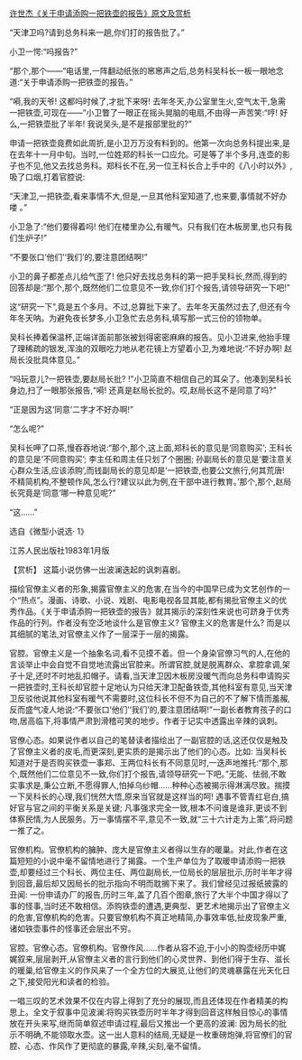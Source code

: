 [许世杰《关于申请添购一把铁壶的报告》原文及赏析](https://www.vrrw.net/wx/15298.html)

“天津卫吗?请到总务科来一趟,你们打的报告批了。”

小卫一愕:“吗报告?”

“那个,那个——”电话里,一阵翻动纸张的窸窸声之后,总务科吴科长一板一眼地念道:“关于申请添购一把铁壶的报告。”

“嗬,我的天爷! 这都吗时候了,才批下来呀! 去年冬天,办公室里生火,空气太干,急需一把铁壶,可现在——”小卫瞥了一眼正在摇头晃脑的电扇,不由得一声苦笑:“哼! 好么,一把铁壶批了半年! 我说吴头,是不是报部里批的?”

申请一把铁壶竟费如此周折,是小卫万万没有料到的。他第一次向总务科提出来,是在去年十一月中旬。当时,一位姓郑的科长一口应允。可是等了半个多月,连壶的影子也不见,他又去找总务科。郑科长不在,另一位王科长合上手中的《八小时以外》,吸了口烟,打着官腔说:

“天津卫,一把铁壶,看来事情不大,但是,一旦其他科室知道了,也来要,事情就不好办喽 。”

小卫急了:“他们要得着吗! 他们在楼里办公,有暖气。只有我们在木板房里,也只有我们生炉子!”

“不要张口‘他们’‘我们’的,要注意团结啊!”

小卫的鼻子都差点儿给气歪了! 他只好去找总务科的第一把手吴科长,然而,得到的回答却是:“那个,那个,既然他们二位意见不一致,你们打个报告,请领导研究一下吧!”

这“研究一下”,竟是五个多月。不过,总算批下来了。去年冬天虽然过去了,但还有今年冬天呐。为避免夜长梦多,小卫急忙去总务科,填写那一式三份的领物单。

吴科长捧着保温杯,正端详面前那张被划得密密麻麻的报告。见小卫进来,他抬手理了理稀疏的银发,浑浊的双眼吃力地从老花镜上方望着小卫,为难地说:“不好办啊! 赵局长没批具体意见。”

“吗玩意儿?一把铁壶,要赵局长批? !”小卫简直不相信自己的耳朵了。他凑到吴科长身边,扫了一眼那张报告,“嗬! 还真是赵局长批的。哎,赵局长这不是同意了吗?”

“正是因为这‘同意’二字才不好办啊!”

“怎么呢?”

吴科长呷了口茶,慢吞吞地说:“那个,那个,这上面,郑科长的意见是‘同意购买’; 王科长的意见是‘不同意购买’; 李主任和周主任只划了个圈圈; 孙副局长的意见是‘要注意关心群众生活,应该添购’,而钱副局长的意见却是‘一把铁壶,也要公文旅行,何其荒唐! 不精简机构,不整顿作风,怎么行?建议以此为例,在干部中进行教育。’那个,那个,赵局长究竟是‘同意’哪一种意见呢?”

“这……”

选自《微型小说选· 1》

江苏人民出版社1983年1月版



【赏析】 这篇小说仿佛一出波澜迭起的讽刺喜剧。

描绘官僚主义者的形象,揭露官僚主义的危害,在当今的中国早已成为文艺创作的一个“热点”。漫画、诗歌、小说、戏剧、电影电视各显其能,都有揭批官僚主义的优秀作品。《关于申请添购一把铁壶的报告》就其揭示的深刻性来说也可跻身于优秀作品的行列。作者没有空泛地谈什么是官僚主义? 官僚主义的危害是什么? 而是以其细腻的笔法,对官僚主义作了一层深于一层的揭露。

官腔。官僚主义是一个抽象名词,看不见摸不着。但一个身染官僚习气的人,在他的言谈举止中会自觉不自觉地流露出官腔来。所谓官腔,就是脱离群众、拿腔拿调,架子十足,还时不时地乱扣帽子。请看,当天津卫因木板房没暖气而向总务科申请购买一把铁壶时,王科长却官腔十足地认为只给天津卫配备铁壶,其他科室有意见,当天津卫反驳他说其他科室有暖气不需要时,这位科长不但不为自己的不了解下情而羞赧,反而盛气凌人地说:“不要张口‘他们’‘我们’的,要注意团结啊!”一副长者教育孩子的口吻,居高临下,将事情严肃到滑稽可笑的地步。作者于记实中透露出辛辣的讽刺。

官僚心态。如果说作者以自己的笔替读者描绘出了一副官腔的话,这还仅仅是触及了官僚主义者的皮毛,而更深刻,更实质的是揭示出了他们的心态。比如: 当吴科长知道对于是否购买铁壶一事郑、王两位科长有不同意见时,一迭声地推托:“那个,那个,既然他们二位意见不一致,你们打个报告,请领导研究一下吧。”无能、怯弱,不敢实事求是,秉公立断,不愿得罪人,怕掉乌纱帽……种种心态被揭示得淋漓尽致。揣摸一下吴科长的心理,我们恍然大悟,原来当官就是这样当的呵! 遇事不管青红皂白,搞好官与官之间的平衡关系是关键; 凡事强求完全一致,根本不问谁是谁非,更谈不到体察民情,为人民服务。万一事情摆不平,意见不一致,就“三十六计走为上策”,将问题一推了之。

官僚机构。官僚机构的臃肿、庞大是官僚主义者得以生存的暖巢。对此,作者在这篇短短的小说中毫不留情地进行了揭露。一个生产单位为了取暖申请添购一把铁壶,却要经过三个科长、两位主任、两位副局长,一位局长的层层批示,历时半年才得到回音,最后却又因局长的批示指向不明而耽搁下来了。我们曾经见过报纸披露的丑闻: 一份申请办厂的报告,历时三年,盖了几百个图章,旅行了大半个中国才得以了事的怪事,当时还不敢相信。添购铁壶的遭遇,更典型、更艺术地揭示出了官僚主义的危害,官僚机构的危害。只要官僚机构不真正地精简,办事效率低,扯皮现象严重,诸如铁壶事件的怪事还会层出不穷。

官腔。官僚心态。官僚机构。官僚作风……作者从容不迫,于小小的购壶经历中娓娓叙来,层层剥开,从官僚主义者的言行到他们的心灵世界、到他们得于生存、滋长的暖巢,给官僚主义的作风来了一个全方位的大展览,让他们的灵魂暴露在光天化日之下,接受阳光和读者的检验。

一唱三叹的艺术效果不仅在内容上得到了充分的展现,而且还体现在作者精美的构思上。全文于叙事中见波澜:将购买铁壶历时半年才得到回音这样触目惊心的事情放在开头来写,继而简单叙述申请过程,最后又推出一个更高的波澜: 因为局长的批示不明确,不能领取水壶。这一出人意料的结局,无疑是一枚重磅炮弹,将官僚们的官腔、心态、作风作了更彻底的暴露,辛辣,尖刻,毫不留情。

